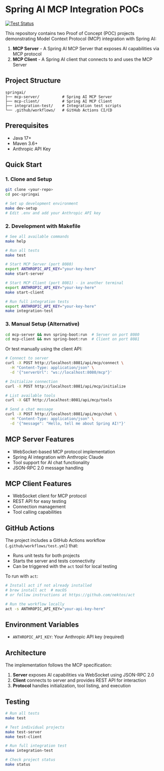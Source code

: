 # Spring AI MCP Integration POCs

[![Test Status](https://github.com/sjmatta/poc-springai/workflows/Test%20Spring%20AI%20MCP%20Integration/badge.svg)](https://github.com/sjmatta/poc-springai/actions)

This repository contains two Proof of Concept (POC) projects demonstrating Model Context Protocol (MCP) integration with Spring AI:

1. **MCP Server** - A Spring AI MCP Server that exposes AI capabilities via MCP protocol
2. **MCP Client** - A Spring AI client that connects to and uses the MCP Server

## Project Structure

```
springai/
├── mcp-server/          # Spring AI MCP Server
├── mcp-client/          # Spring AI MCP Client  
├── integration-test/    # Integration test scripts
└── .github/workflows/   # GitHub Actions CI/CD
```

## Prerequisites

- Java 17+
- Maven 3.6+
- Anthropic API Key

## Quick Start

### 1. Clone and Setup

```bash
git clone <your-repo>
cd poc-springai

# Set up development environment
make dev-setup
# Edit .env and add your Anthropic API key
```

### 2. Development with Makefile

```bash
# See all available commands
make help

# Run all tests
make test

# Start MCP Server (port 8080)
export ANTHROPIC_API_KEY="your-key-here"
make start-server

# Start MCP Client (port 8081) - in another terminal
export ANTHROPIC_API_KEY="your-key-here"  
make start-client

# Run full integration tests
export ANTHROPIC_API_KEY="your-key-here"
make integration-test
```

### 3. Manual Setup (Alternative)

```bash
cd mcp-server && mvn spring-boot:run  # Server on port 8080
cd mcp-client && mvn spring-boot:run  # Client on port 8081
```

Or test manually using the client API:

```bash
# Connect to server
curl -X POST http://localhost:8081/api/mcp/connect \
  -H "Content-Type: application/json" \
  -d '{"serverUrl": "ws://localhost:8080/mcp"}'

# Initialize connection
curl -X POST http://localhost:8081/api/mcp/initialize

# List available tools
curl -X GET http://localhost:8081/api/mcp/tools

# Send a chat message
curl -X POST http://localhost:8081/api/mcp/chat \
  -H "Content-Type: application/json" \
  -d '{"message": "Hello, tell me about Spring AI!"}'
```

## MCP Server Features

- WebSocket-based MCP protocol implementation
- Spring AI integration with Anthropic Claude
- Tool support for AI chat functionality
- JSON-RPC 2.0 message handling

## MCP Client Features

- WebSocket client for MCP protocol
- REST API for easy testing
- Connection management
- Tool calling capabilities

## GitHub Actions

The project includes a GitHub Actions workflow (`.github/workflows/test.yml`) that:

- Runs unit tests for both projects
- Starts the server and tests connectivity
- Can be triggered with the `act` tool for local testing

To run with `act`:

```bash
# Install act if not already installed
# brew install act  # macOS
# or follow instructions at https://github.com/nektos/act

# Run the workflow locally  
act -s ANTHROPIC_API_KEY="your-api-key-here"
```

## Environment Variables

- `ANTHROPIC_API_KEY`: Your Anthropic API key (required)

## Architecture

The implementation follows the MCP specification:

1. **Server** exposes AI capabilities via WebSocket using JSON-RPC 2.0
2. **Client** connects to server and provides REST API for interaction
3. **Protocol** handles initialization, tool listing, and execution

## Testing

```bash
# Run all tests
make test

# Test individual projects  
make test-server
make test-client

# Run full integration test
make integration-test

# Check project status
make status
```